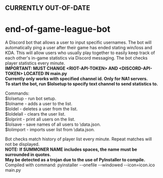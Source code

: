 ## CURRENTLY OUT-OF-DATE
# end-of-game-league-bot  
A Discord bot that allows a user to input specific usernames. The bot will automatically ping a user after their game has ended stating win/loss and KDA. This will allow users who usually play together to easily keep track of each other's in-game statistics via Discord messaging. The bot checks player statistics every minute.    
**IMPORTANT: MUST CHANGE \<RIOT-API-TOKEN> AND \<DISCORD-API-TOKEN> LOCATED IN main.py**  
**Currently only works with specified channel id. Only for NA1 servers.**  
**To start the bot, run $lolsetup to specify text channel to send statistics to.**

Commands:  
$lolsetup <CHANNEL ID> - run bot setup.  
$lolname <SUMMONER NAME> - adds a user to the list.  
$loldel <SUMMONER NAME> - deletes a user from the list.  
$loldelall - clears the user list.  
$lolprint - print all users on the list.  
$lolsave - save names of all users to \data.json.  
$lolimport - imports user list from \data.json.

Bot checks match history of player list every minute. Repeat matches will not be displayed.   
**NOTE: If SUMMONER NAME includes spaces, the name must be surrounded in quotes.**  
**May be detected as a trojan due to the use of PyInstaller to compile.**  
Compiled with command: pyinstaller --onefile --windowed --icon=icon.ico main.py
